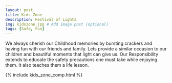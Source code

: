 ```yaml
---
layout: post
title: Kids-Zone
description: Festival of Lights
img: kidszone.jpg # Add image post (optional)
tags: [Safe, Fun]
---
```


We always cherish our Childhood memories by bursting crackers and having fun with our friends and family. Lets provide a similar occasion to our children and beautiful moments that light can give us. Our Responsibility extends to educate the safety precautions one must take while enjoying them. It also teaches them a life lesson.



{% include kids_zone_comp.html %}
